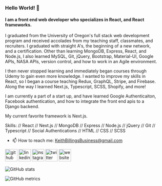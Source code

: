 ### Hello World! 👋
#### I am a front end web developer who specializes in React, and React frameworks. 
I graduated from the University of Oregon's full stack web development program and received accolades from my teaching staff, classmates, and recruiters. I graduated with straight A's, the beginning of a new network, and a certification. Other than learning MongoDB, Express, React, and Node.js, I also learned MySQL, Git, jQuery, Bootstrap, Material-UI, Google APIs, NASA APIs, version control, and how to work in an Agile environment.

I then never stopped learning and immediately began courses through Udemy to gain even more knowledge. I wanted to improve my skills in React, so I began a course teaching Redux, GraphQL, Stripe, and Firebase. Along the way I learned Next.js, Typescript, SCSS, Shopify, and more!

I am currently a part of a start up, and have learned Google Authenticaiton, Facebook authentication, and how to integrate the front end apis to a Django backend. 

My current favorite framework is Next.js. 


Skills: // React // Next.js // MongoDB // Express // Node.js // jQuery // Git // Typescript // Social Authentications // HTML // CSS // SCSS

- 📫 How to reach me: KeithBillingsBusiness@gmail.com 


[<img src='https://cdn.jsdelivr.net/npm/simple-icons@3.0.1/icons/github.svg' alt='github' height='40'>](https://github.com/KeithBillings)  [<img src='https://cdn.jsdelivr.net/npm/simple-icons@3.0.1/icons/linkedin.svg' alt='linkedin' height='40'>](https://www.linkedin.com/in/keithbillings/)  [<img src='https://cdn.jsdelivr.net/npm/simple-icons@3.0.1/icons/instagram.svg' alt='instagram' height='40'>](https://www.instagram.com/CowboyKeithBop/)  [<img src='https://cdn.jsdelivr.net/npm/simple-icons@3.0.1/icons/twitter.svg' alt='twitter' height='40'>](https://twitter.com/KeithBillings)  [<img src='https://cdn.jsdelivr.net/npm/simple-icons@3.0.1/icons/icloud.svg' alt='website' height='40'>](KeithBillings.com)  


![GitHub stats](https://github-readme-stats.vercel.app/api?username=KeithBillings&show_icons=true)  

![GitHub metrics](https://metrics.lecoq.io/KeithBillings)  
